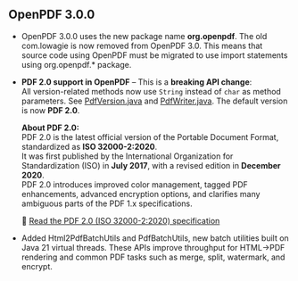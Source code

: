 ## OpenPDF 3.0.0 

* OpenPDF 3.0.0 uses the new package name **org.openpdf**. The old com.lowagie is now removed from OpenPDF 3.0.
This means that source code using OpenPDF must be migrated to use import statements using org.openpdf.* package.

* **PDF 2.0 support in OpenPDF** – This is a **breaking API change**:  
  All version-related methods now use `String` instead of `char` as method parameters.   See [PdfVersion.java](https://github.com/LibrePDF/OpenPDF/blob/master/openpdf-core/src/main/java/org/openpdf/text/pdf/interfaces/PdfVersion.java) and [PdfWriter.java](https://github.com/LibrePDF/OpenPDF/blob/master/openpdf-core/src/main/java/org/openpdf/text/pdf/PdfWriter.java#L154C47-L154C51).
  The default version is now **PDF 2.0**.

  **About PDF 2.0:**  
  PDF 2.0 is the latest official version of the Portable Document Format, standardized as **ISO 32000-2:2020**.  
  It was first published by the International Organization for Standardization (ISO) in **July 2017**, with a revised edition in **December 2020**.  
  PDF 2.0 introduces improved color management, tagged PDF enhancements, advanced encryption options, and clarifies many ambiguous parts of the PDF 1.x specifications.  

  📄 [Read the PDF 2.0 (ISO 32000-2:2020) specification](https://www.iso.org/standard/75839.html)


* Added Html2PdfBatchUtils and PdfBatchUtils, new batch utilities built on Java 21 virtual threads. 
These APIs improve throughput for HTML→PDF rendering and common PDF tasks such as merge, split, watermark, and encrypt.





